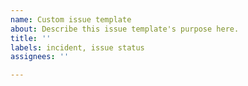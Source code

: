 ```yaml
---
name: Custom issue template
about: Describe this issue template's purpose here.
title: ''
labels: incident, issue status
assignees: ''

---
```



